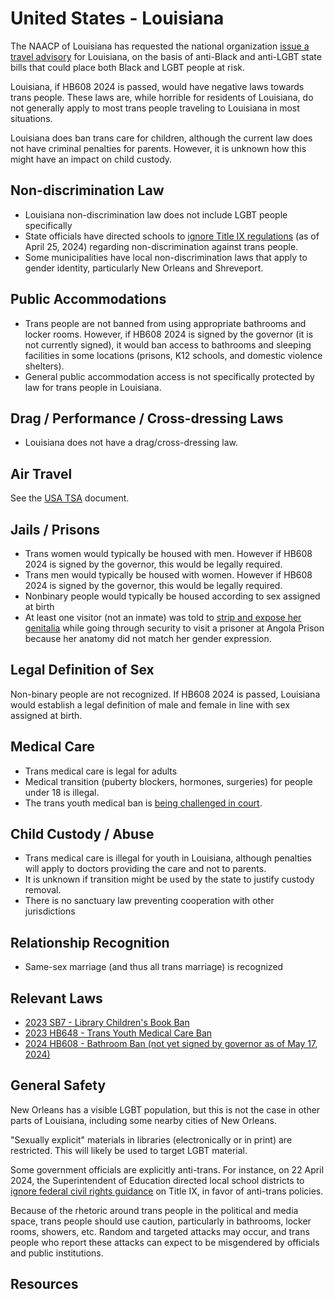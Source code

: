 # United States - Louisiana

The NAACP of Louisiana has requested the national organization [issue a
travel advisory](https://www.wbrz.com/news/naacp-seeking-travel-advisory-for-louisiana-citing-concerning-policies/)
for Louisiana, on the basis of anti-Black and anti-LGBT state bills that
could place both Black and LGBT people at risk.

Louisiana, if HB608 2024 is passed, would have negative laws towards trans
people. These laws are, while horrible for residents of Louisiana, do not
generally apply to most trans people traveling to Louisiana in most
situations.

Louisiana does ban trans care for children, although the current law does
not have criminal penalties for parents.  However, it is unknown how this
might have an impact on child custody.

## Non-discrimination Law

 * Louisiana non-discrimination law does not include LGBT people specifically
 * State officials have directed schools to [ignore Title IX
   regulations](https://www.losangelesblade.com/2024/04/25/four-states-to-ignore-new-title-ix-rules-protecting-trans-students/)
   (as of April 25, 2024) regarding non-discrimination against trans people.
 * Some municipalities have local non-discrimination laws that apply to
   gender identity, particularly New Orleans and Shreveport.

## Public Accommodations

 * Trans people are not banned from using appropriate bathrooms and locker
   rooms. However, if HB608 2024 is signed by the governor (it is not
   currently signed), it would ban access to bathrooms and sleeping
   facilities in some locations (prisons, K12 schools, and domestic
   violence shelters).
 * General public accommodation access is not specifically protected by law
   for trans people in Louisiana.

## Drag / Performance / Cross-dressing Laws

 * Louisiana does not have a drag/cross-dressing law.

## Air Travel

See the [USA TSA](notes/tsa.md) document.

## Jails / Prisons

 * Trans women would typically be housed with men. However if HB608 2024
   is signed by the governor, this would be legally required.
 * Trans men would typically be housed with women. However if HB608 2024
   is signed by the governor, this would be legally required.
 * Nonbinary people would typically be housed according to sex
   assigned at birth
 * At least one visitor (not an inmate) was told to [strip and expose her
   genitalia](https://www.nola.com/lawsuit-angola-prison-guards-ordered-transgender-visitor-to-strip/article_6cf44702-2b01-537b-94f4-c3ca7894e332.html)
   while going through security to visit a prisoner at Angola Prison because
   her anatomy did not match her gender expression.

## Legal Definition of Sex

Non-binary people are not recognized.  If HB608 2024 is passed,
Louisiana would establish a legal definition of male and female in line
with sex assigned at birth.

## Medical Care

 * Trans medical care is legal for adults
 * Medical transition (puberty blockers, hormones, surgeries) for people
   under 18 is illegal.
 * The trans youth medical ban is [being challenged in
   court](https://lambdalegal.org/legal_document/soe_la_20240108_petition-for-declaratory-permanent-injunctive-relief/).

## Child Custody / Abuse

 * Trans medical care is illegal for youth in Louisiana, although penalties
   will apply to doctors providing the care and not to parents.
 * It is unknown if transition might be used by the state to justify
   custody removal.
 * There is no sanctuary law preventing cooperation with other
   jurisdictions

## Relationship Recognition

 * Same-sex marriage (and thus all trans marriage) is recognized

## Relevant Laws

 * [2023 SB7 - Library Children's Book Ban](https://legiscan.com/LA/text/SB7/2023)
 * [2023 HB648 - Trans Youth Medical Care Ban](https://legiscan.com/LA/text/HB648/2023)
 * [2024 HB608 - Bathroom Ban (not yet signed by governor as of May 17, 2024)](https://www.legis.la.gov/legis/ViewDocument.aspx?d=1364962)

## General Safety

New Orleans has a visible LGBT population, but this is not the case in
other parts of Louisiana, including some nearby cities of New Orleans.

"Sexually explicit" materials in libraries (electronically or in print)
are restricted. This will likely be used to target LGBT material.

Some government officials are explicitly anti-trans. For instance, on 22
April 2024, the
Superintendent of Education directed local school districts to [ignore
federal civil rights
guidance](https://thehill.com/homenews/lgbtq/4613178-louisiana-education-chief-tells-schools-to-ignore-new-title-ix-rules-for-transgender-students/)
on Title IX, in favor of anti-trans policies.

Because of the rhetoric around trans people in the political and media
space, trans people should use caution, particularly in bathrooms,
locker rooms, showers, etc.  Random and targeted attacks may occur, and
trans people who report these attacks can expect to be misgendered by
officials and public institutions.

## Resources

